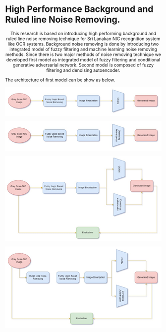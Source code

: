 # High Performance Background and Ruled line Noise Removing.

<p align="center">
This research is based on introducing high performing background and ruled line noise removing technique for Sri Lanakan NIC recognition system like OCR systems. Background noise removing is done by introducing two integrated model of fuzzy filtering and machine learning noise removing methods. Since there is two major methods of noise removing technique we developed first model as integrated model of fuzzy filtering and conditional generative adversarial network. Second model  is composed of fuzzy filtering and denoising autoencoder.
  
</p>

The architecture of first model can be show as below.

![This is an image](images/Model_1.jpg)

![This is an image](images/Model_2.jpg)

![This is an image](images/overall_background_noise_removing.jpg)

![This is an image](images/overall.jpg)
